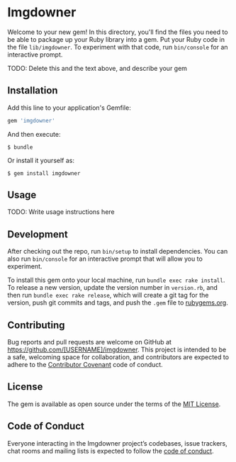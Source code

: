 # Imgdowner

Welcome to your new gem! In this directory, you'll find the files you need to be able to package up your Ruby library into a gem. Put your Ruby code in the file `lib/imgdowner`. To experiment with that code, run `bin/console` for an interactive prompt.

TODO: Delete this and the text above, and describe your gem

## Installation

Add this line to your application's Gemfile:

```ruby
gem 'imgdowner'
```

And then execute:

    $ bundle

Or install it yourself as:

    $ gem install imgdowner

## Usage

TODO: Write usage instructions here

## Development

After checking out the repo, run `bin/setup` to install dependencies. You can also run `bin/console` for an interactive prompt that will allow you to experiment.

To install this gem onto your local machine, run `bundle exec rake install`. To release a new version, update the version number in `version.rb`, and then run `bundle exec rake release`, which will create a git tag for the version, push git commits and tags, and push the `.gem` file to [rubygems.org](https://rubygems.org).

## Contributing

Bug reports and pull requests are welcome on GitHub at https://github.com/[USERNAME]/imgdowner. This project is intended to be a safe, welcoming space for collaboration, and contributors are expected to adhere to the [Contributor Covenant](http://contributor-covenant.org) code of conduct.

## License

The gem is available as open source under the terms of the [MIT License](https://opensource.org/licenses/MIT).

## Code of Conduct

Everyone interacting in the Imgdowner project’s codebases, issue trackers, chat rooms and mailing lists is expected to follow the [code of conduct](https://github.com/[USERNAME]/imgdowner/blob/master/CODE_OF_CONDUCT.md).
